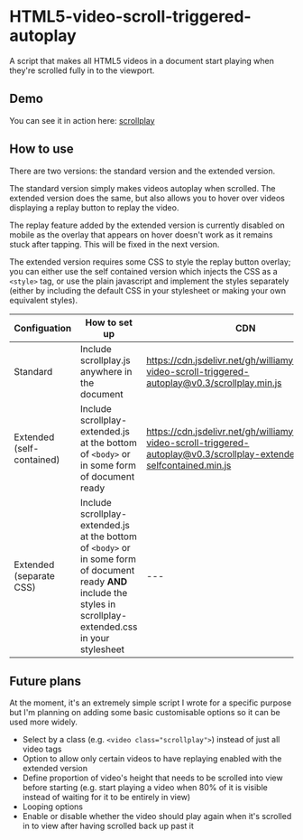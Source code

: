 # HTML5-video-scroll-triggered-autoplay
A script that makes all HTML5 videos in a document start playing when they're scrolled fully in to the viewport.

## Demo

You can see it in action here: [scrollplay](https://williaminglesfield.com/nse/scrollplay/)

## How to use

There are two versions: the standard version and the extended version.

The standard version simply makes videos autoplay when scrolled. The extended version does the same, but also allows you to hover over videos displaying a replay button to replay the video.


The replay feature added by the extended version is currently disabled on mobile as the overlay that appears on hover doesn't work as it remains stuck after tapping. This will be fixed in the next version.


The extended version requires some CSS to style the replay button overlay; you can either use the self contained version which injects the CSS as a `<style>` tag, or use the plain javascript and implement the styles separately (either by including the default CSS in your stylesheet or making your own equivalent styles).

| Configuation              | How to set up                                                                                                                                                       | CDN                                                                                                                        |
|---------------------------|---------------------------------------------------------------------------------------------------------------------------------------------------------------------|----------------------------------------------------------------------------------------------------------------------------|
| Standard                  | Include scrollplay.js anywhere in the document                                                                                                                      | https://cdn.jsdelivr.net/gh/williamy2k/HTML5-video-scroll-triggered-autoplay@v0.3/scrollplay.min.js                        |
| Extended (self-contained) | Include scrollplay-extended.js at the bottom of `<body>` or in some form of document ready                                                                          | https://cdn.jsdelivr.net/gh/williamy2k/HTML5-video-scroll-triggered-autoplay@v0.3/scrollplay-extended-selfcontained.min.js |
| Extended (separate CSS)   | Include scrollplay-extended.js at the bottom of `<body>` or in some form of document ready **AND** include the styles in scrollplay-extended.css in your stylesheet | ---                                                                                                                        |

## Future plans

At the moment, it's an extremely simple script I wrote for a specific purpose but I'm planning on adding some basic customisable options so it can be used more widely.
- Select by a class (e.g. `<video class="scrollplay">`) instead of just all video tags
- Option to allow only certain videos to have replaying enabled with the extended version
- Define proportion of video's height that needs to be scrolled into view before starting (e.g. start playing a video when 80% of it is visible instead of waiting for it to be entirely in view)
- Looping options
- Enable or disable whether the video should play again when it's scrolled in to view after having scrolled back up past it
